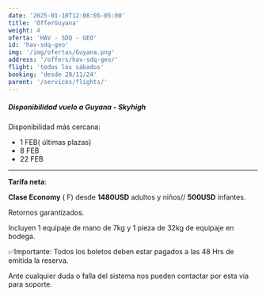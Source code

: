 ```yaml
---
date: '2025-01-10T12:08:05-05:00'
title: 'OfferGuyana'
weight: 4
oferta: 'HAV - SDQ - GEO'
id: 'hav-sdq-geo'
img: '/img/ofertas/Guyana.png'
address: '/offers/hav-sdq-geo/' 
flight: 'todos los sábados'
booking: 'desde 28/11/24'
parent: '/services/flights/'
---
```


##### Disponibilidad vuelo a Guyana - _Skyhigh_

Disponibilidad más cercana:  
- 1 FEB( últimas plazas)  
- 8 FEB  
- 22 FEB  

----------------------

**Tarifa neta**:

**Clase Economy** ( F) desde **1480USD** adultos y niños// **500USD** infantes.

Retornos garantizados.

Incluyen 1 equipaje de mano de 7kg y 1 pieza de 32kg de equipaje en bodega.  

✅Importante: Todos los boletos deben estar pagados a las 48 Hrs de emitida la reserva.  

Ante cualquier duda o falla del sistema nos pueden contactar por esta vía para soporte.
